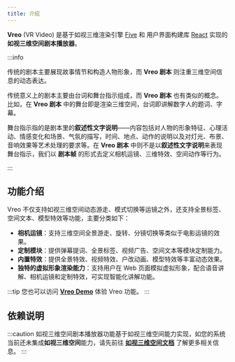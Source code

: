```yaml
---
title: 介绍
---
```


**Vreo** (VR Video) 是基于如视三维渲染引擎 [Five](https://unpkg.com/@realsee/five/docs/index.html) 和 用户界面构建库 [React](https://reactjs.org/) 实现的**如视三维空间剧本播放器**。


:::info

传统的剧本主要展现故事情节和构造人物形象，而 **Vreo 剧本** 则注重三维空间信息的动态表达。

传统意义上的剧本主要由台词和舞台指示组成，而 **Vreo 剧本** 也有类似的概念。比如，在 **Vreo 剧本** 中的舞台即是渲染三维空间，台词即讲解数字人的题词、字幕。

舞台指示指的是剧本里的**叙述性文字说明**——内容包括对人物的形象特征、心理活动、情感变化和场景、气氛的描写，时间、地点、动作的说明以及对灯光、布景、音响效果等艺术处理的要求等。在 **Vreo 剧本** 中则不是以**叙述性文字说明**来表现舞台指示，我们以 **剧本帧** 的形式去定义相机运镜、三维特效、空间动作等行为。

:::

## 功能介绍

Vreo 不仅支持如视三维空间动态游走、模式切换等运镜之外，还支持全景标签、空间文本、模型特效等功能，主要分类如下：

- **相机运镜**：支持三维空间全景游走、旋转、分镜切换等类似于电影运镜的效果。
- **定制模块**：提供弹幕提词、全景标签、视频广告、空间文本等模块定制能力。
- **内置特效**：提供全景特效、视频特效、户改动画、模型特效等丰富动态效果。
- **独特的虚拟形象渲染能力**：支持用户在 Web 页面模拟虚拟形象，配合语音讲解、相机运镜和定制特效，可实现智能化讲解功能。

:::tip
您也可以访问 **[Vreo Demo](https://vrlab-static.ljcdn.com/release/web/vreo/index.html?v=1)** 体验 Vreo 功能。
:::

## 依赖说明

:::caution
如视三维空间剧本播放器功能基于如视三维空间能力实现，如您的系统当前还未集成**如视三维空间**能力，请先前往 [**如视三维空间文档**](../3d-space/intro.md) 了解更多相关信息。
:::
